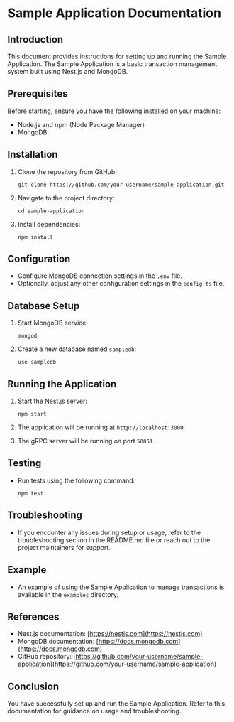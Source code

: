 # Sample Application Documentation

## Introduction
This document provides instructions for setting up and running the Sample Application. The Sample Application is a basic transaction management system built using Nest.js and MongoDB.

## Prerequisites
Before starting, ensure you have the following installed on your machine:
- Node.js and npm (Node Package Manager)
- MongoDB

## Installation
1. Clone the repository from GitHub:
   ```
   git clone https://github.com/your-username/sample-application.git
   ```
2. Navigate to the project directory:
   ```
   cd sample-application
   ```
3. Install dependencies:
   ```
   npm install
   ```

## Configuration
- Configure MongoDB connection settings in the `.env` file.
- Optionally, adjust any other configuration settings in the `config.ts` file.

## Database Setup
1. Start MongoDB service:
   ```
   mongod
   ```
2. Create a new database named `sampledb`:
   ```
   use sampledb
   ```

## Running the Application
1. Start the Nest.js server:
   ```
   npm start
   ```

2. The application will be running at `http://localhost:3000`.

3. The gRPC server will be running on port `50051`.


## Testing
- Run tests using the following command:
  ```
  npm test
  ```


## Troubleshooting
- If you encounter any issues during setup or usage, refer to the troubleshooting section in the README.md file or reach out to the project maintainers for support.

## Example
- An example of using the Sample Application to manage transactions is available in the `examples` directory.

## References
- Nest.js documentation: [https://nestjs.com](https://nestjs.com)
- MongoDB documentation: [https://docs.mongodb.com](https://docs.mongodb.com)
- GitHub repository: [https://github.com/your-username/sample-application](https://github.com/your-username/sample-application)

## Conclusion
You have successfully set up and run the Sample Application. Refer to this documentation for guidance on usage and troubleshooting.
